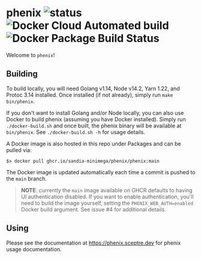 # phenix ![status](https://img.shields.io/badge/status-alpha-red.svg) ![Docker Cloud Automated build](https://img.shields.io/docker/cloud/automated/activeshadow/phenix) ![Docker Package Build Status](https://github.com/sandia-minimega/phenix/actions/workflows/docker.yml/badge.svg?branch=main)

Welcome to `phenix`!

## Building

To build locally, you will need Golang v1.14, Node v14.2, Yarn 1.22, and Protoc
3.14 installed. Once installed (if not already), simply run `make bin/phenix`.

If you don't want to install Golang and/or Node locally, you can also use Docker
to build phenix (assuming you have Docker installed). Simply run
`./docker-build.sh` and once built, the phenix binary will be available at
`bin/phenix`. See `./docker-build.sh -h` for usage details.

A Docker image is also hosted in this repo under Packages and can be pulled via:

```
$> docker pull ghcr.io/sandia-minimega/phenix/phenix:main
```

The Docker image is updated automatically each time a commit is pushed to the
`main` branch.

> **NOTE**: currently the `main` image available on GHCR defaults to
> having UI authentication disabled. If you want to enable authentication,
> you'll need to build the image yourself, setting the `PHENIX_WEB_AUTH=enabled`
> Docker build argument. See issue #4 for additional details.

## Using

Please see the documentation at https://phenix.sceptre.dev for phenix usage
documentation.
